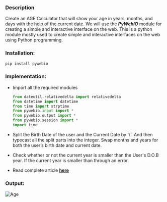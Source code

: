 ### Description
Create an AGE Calculator that will show your age in years, months, and days with the help of the current date. We will use the ***PyWebIO*** module for creating a simple and interactive interface on the web. This is a python module mostly used to create simple and interactive interfaces on the web using Python programming.

### Installation: 
```python
pip install pywebio
```

### Implementation: 

- Import all the required modules

  ```python
  from dateutil.relativedelta import relativedelta
  from datetime import datetime
  from time import strptime
  from pywebio.input import *
  from pywebio.output import *
  from pywebio.session import *
  import time
  ```
- Split the Birth Date of the user and the Current Date by '/'. And then typecast all the split parts into the integer. Swap months and years for both the user’s birth date and current date.
- Check whether or not the current year is smaller than the User's D.O.B year. If the current year is smaller than through an error.
- Read complete article [**here**](https://www.geeksforgeeks.org/how-to-create-age-calculator-web-app-pywebio-in-python/)

### Output:
![Age](https://user-images.githubusercontent.com/69134468/127765696-853444c4-6790-48f6-9f26-3f1c5be247ae.gif)

